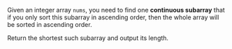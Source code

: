 Given an integer array `nums`, you need to find one **continuous subarray** that if you only sort this subarray in ascending order, then the whole array will be sorted in ascending order.

Return the shortest such subarray and output its length.